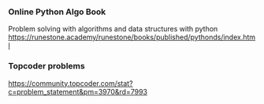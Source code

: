 ### Online Python Algo Book
Problem solving with algorithms and data structures with python   
https://runestone.academy/runestone/books/published/pythonds/index.html  


### Topcoder problems
https://community.topcoder.com/stat?c=problem_statement&pm=3970&rd=7993  

